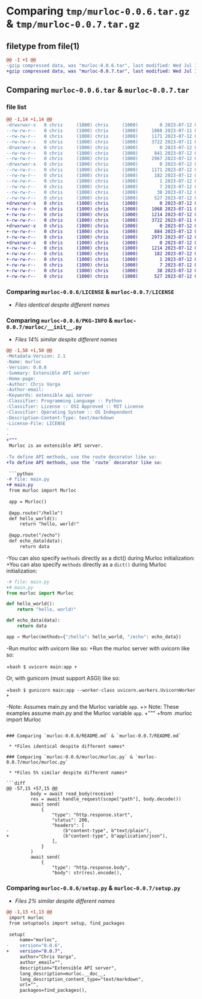 # Comparing `tmp/murloc-0.0.6.tar.gz` & `tmp/murloc-0.0.7.tar.gz`

## filetype from file(1)

```diff
@@ -1 +1 @@
-gzip compressed data, was "murloc-0.0.6.tar", last modified: Wed Jul 12 02:29:44 2023, max compression
+gzip compressed data, was "murloc-0.0.7.tar", last modified: Wed Jul 12 02:37:41 2023, max compression
```

## Comparing `murloc-0.0.6.tar` & `murloc-0.0.7.tar`

### file list

```diff
@@ -1,14 +1,14 @@
-drwxrwxr-x   0 chris     (1000) chris     (1000)        0 2023-07-12 02:29:44.634876 murloc-0.0.6/
--rw-rw-r--   0 chris     (1000) chris     (1000)     1068 2023-07-11 01:36:26.000000 murloc-0.0.6/LICENSE
--rw-rw-r--   0 chris     (1000) chris     (1000)     1171 2023-07-12 02:29:44.634876 murloc-0.0.6/PKG-INFO
--rw-rw-r--   0 chris     (1000) chris     (1000)     3722 2023-07-11 01:36:26.000000 murloc-0.0.6/README.md
-drwxrwxr-x   0 chris     (1000) chris     (1000)        0 2023-07-12 02:29:44.633876 murloc-0.0.6/murloc/
--rw-rw-r--   0 chris     (1000) chris     (1000)      841 2023-07-12 02:06:09.000000 murloc-0.0.6/murloc/__init__.py
--rw-rw-r--   0 chris     (1000) chris     (1000)     2967 2023-07-12 02:04:15.000000 murloc-0.0.6/murloc/murloc.py
-drwxrwxr-x   0 chris     (1000) chris     (1000)        0 2023-07-12 02:29:44.634876 murloc-0.0.6/murloc.egg-info/
--rw-rw-r--   0 chris     (1000) chris     (1000)     1171 2023-07-12 02:29:44.000000 murloc-0.0.6/murloc.egg-info/PKG-INFO
--rw-rw-r--   0 chris     (1000) chris     (1000)      182 2023-07-12 02:29:44.000000 murloc-0.0.6/murloc.egg-info/SOURCES.txt
--rw-rw-r--   0 chris     (1000) chris     (1000)        1 2023-07-12 02:29:44.000000 murloc-0.0.6/murloc.egg-info/dependency_links.txt
--rw-rw-r--   0 chris     (1000) chris     (1000)        7 2023-07-12 02:29:44.000000 murloc-0.0.6/murloc.egg-info/top_level.txt
--rw-rw-r--   0 chris     (1000) chris     (1000)       38 2023-07-12 02:29:44.635876 murloc-0.0.6/setup.cfg
--rw-rw-r--   0 chris     (1000) chris     (1000)      527 2023-07-12 02:29:39.000000 murloc-0.0.6/setup.py
+drwxrwxr-x   0 chris     (1000) chris     (1000)        0 2023-07-12 02:37:41.441289 murloc-0.0.7/
+-rw-rw-r--   0 chris     (1000) chris     (1000)     1068 2023-07-11 01:36:26.000000 murloc-0.0.7/LICENSE
+-rw-rw-r--   0 chris     (1000) chris     (1000)     1214 2023-07-12 02:37:41.441289 murloc-0.0.7/PKG-INFO
+-rw-rw-r--   0 chris     (1000) chris     (1000)     3722 2023-07-11 01:36:26.000000 murloc-0.0.7/README.md
+drwxrwxr-x   0 chris     (1000) chris     (1000)        0 2023-07-12 02:37:41.440289 murloc-0.0.7/murloc/
+-rw-rw-r--   0 chris     (1000) chris     (1000)      884 2023-07-12 02:36:55.000000 murloc-0.0.7/murloc/__init__.py
+-rw-rw-r--   0 chris     (1000) chris     (1000)     2973 2023-07-12 02:37:34.000000 murloc-0.0.7/murloc/murloc.py
+drwxrwxr-x   0 chris     (1000) chris     (1000)        0 2023-07-12 02:37:41.441289 murloc-0.0.7/murloc.egg-info/
+-rw-rw-r--   0 chris     (1000) chris     (1000)     1214 2023-07-12 02:37:41.000000 murloc-0.0.7/murloc.egg-info/PKG-INFO
+-rw-rw-r--   0 chris     (1000) chris     (1000)      182 2023-07-12 02:37:41.000000 murloc-0.0.7/murloc.egg-info/SOURCES.txt
+-rw-rw-r--   0 chris     (1000) chris     (1000)        1 2023-07-12 02:37:41.000000 murloc-0.0.7/murloc.egg-info/dependency_links.txt
+-rw-rw-r--   0 chris     (1000) chris     (1000)        7 2023-07-12 02:37:41.000000 murloc-0.0.7/murloc.egg-info/top_level.txt
+-rw-rw-r--   0 chris     (1000) chris     (1000)       38 2023-07-12 02:37:41.441289 murloc-0.0.7/setup.cfg
+-rw-rw-r--   0 chris     (1000) chris     (1000)      527 2023-07-12 02:37:18.000000 murloc-0.0.7/setup.py
```

### Comparing `murloc-0.0.6/LICENSE` & `murloc-0.0.7/LICENSE`

 * *Files identical despite different names*

### Comparing `murloc-0.0.6/PKG-INFO` & `murloc-0.0.7/murloc/__init__.py`

 * *Files 14% similar despite different names*

```diff
@@ -1,58 +1,50 @@
-Metadata-Version: 2.1
-Name: murloc
-Version: 0.0.6
-Summary: Extensible API server
-Home-page: 
-Author: Chris Varga
-Author-email: 
-Keywords: extensible api server
-Classifier: Programming Language :: Python
-Classifier: License :: OSI Approved :: MIT License
-Classifier: Operating System :: OS Independent
-Description-Content-Type: text/markdown
-License-File: LICENSE
-
-
+"""
 Murloc is an extensible API server.
 
-To define API methods, use the route decorator like so:
+To define API methods, use the `route` decorator like so:
 
 ```python
-# file: main.py
+# main.py
 from murloc import Murloc
 
 app = Murloc()
 
 @app.route("/hello")
 def hello_world():
     return "hello, world!"
 
 @app.route("/echo")
 def echo_data(data):
     return data
 ```
 
-You can also specify `methods` directly as a dict() during Murloc initialization:
+You can also specify `methods` directly as a `dict()` during Murloc initialization:
 
 ```python
-# file: main.py
+# main.py
 from murloc import Murloc
 
 def hello_world():
     return "hello, world!"
 
 def echo_data(data):
     return data
 
 app = Murloc(methods={"/hello": hello_world, "/echo": echo_data})
 ```
 
-Run murloc with uvicorn like so:
+Run the murloc server with uvicorn like so:
 
+```bash
 $ uvicorn main:app
+```
 
 Or, with gunicorn (must support ASGI) like so:
 
+```bash
 $ gunicorn main:app --worker-class uvicorn.workers.UvicornWorker
+```
 
-Note: Assumes main.py and the Murloc variable `app`.
+> Note: These examples assume main.py and the Murloc variable `app`.
+"""
+from .murloc import Murloc
```

### Comparing `murloc-0.0.6/README.md` & `murloc-0.0.7/README.md`

 * *Files identical despite different names*

### Comparing `murloc-0.0.6/murloc/murloc.py` & `murloc-0.0.7/murloc/murloc.py`

 * *Files 5% similar despite different names*

```diff
@@ -57,15 +57,15 @@
         body = await read_body(receive)
         res = await handle_request(scope["path"], body.decode())
         await send(
             {
                 "type": "http.response.start",
                 "status": 200,
                 "headers": [
-                    (b"content-type", b"text/plain"),
+                    (b"content-type", b"application/json"),
                 ],
             }
         )
         await send(
             {
                 "type": "http.response.body",
                 "body": str(res).encode(),
```

### Comparing `murloc-0.0.6/setup.py` & `murloc-0.0.7/setup.py`

 * *Files 2% similar despite different names*

```diff
@@ -1,13 +1,13 @@
 import murloc
 from setuptools import setup, find_packages
 
 setup(
     name="murloc",
-    version="0.0.6",
+    version="0.0.7",
     author="Chris Varga",
     author_email="",
     description="Extensible API server",
     long_description=murloc.__doc__,
     long_description_content_type="text/markdown",
     url="",
     packages=find_packages(),
```

